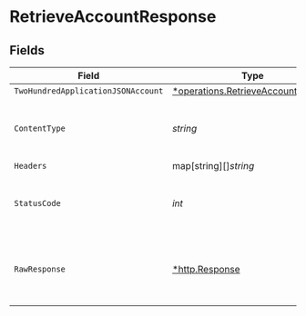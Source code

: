 # RetrieveAccountResponse


## Fields

| Field                                                                                   | Type                                                                                    | Required                                                                                | Description                                                                             |
| --------------------------------------------------------------------------------------- | --------------------------------------------------------------------------------------- | --------------------------------------------------------------------------------------- | --------------------------------------------------------------------------------------- |
| `TwoHundredApplicationJSONAccount`                                                      | [*operations.RetrieveAccountAccount](../../models/operations/retrieveaccountaccount.md) | :heavy_minus_sign:                                                                      | OK                                                                                      |
| `ContentType`                                                                           | *string*                                                                                | :heavy_check_mark:                                                                      | HTTP response content type for this operation                                           |
| `Headers`                                                                               | map[string][]*string*                                                                   | :heavy_minus_sign:                                                                      | N/A                                                                                     |
| `StatusCode`                                                                            | *int*                                                                                   | :heavy_check_mark:                                                                      | HTTP response status code for this operation                                            |
| `RawResponse`                                                                           | [*http.Response](https://pkg.go.dev/net/http#Response)                                  | :heavy_minus_sign:                                                                      | Raw HTTP response; suitable for custom response parsing                                 |